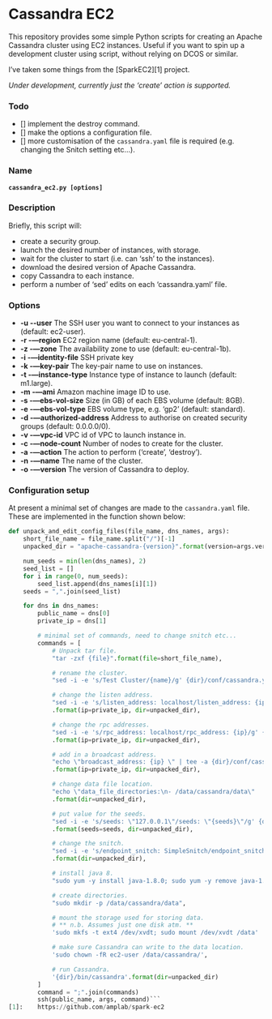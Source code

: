 # Cassandra EC2
This repository provides some simple Python scripts for creating an Apache Cassandra cluster using EC2 instances. Useful if you want to spin up a development cluster using script, without relying on DCOS or similar.

I’ve taken some things from the [SparkEC2][1] project.

*Under development, currently just the ‘create’ action is supported.*

### Todo

- [] implement the destroy command.
- [] make the options a configuration file.
- [] more customisation of the `cassandra.yaml` file is required (e.g. changing the Snitch setting etc…).

### Name
**`cassandra_ec2.py [options] `**

### Description
Briefly, this script will:

- create a security group.
- launch the desired number of instances, with storage.
- wait for the cluster to start (i.e. can ‘ssh’ to the instances).
- download the desired version of Apache Cassandra.
- copy Cassandra to each instance.
- perform a number of ‘sed’ edits on each ‘cassandra.yaml’ file.

### Options

- **-u --user** The SSH user you want to connect to your instances as (default: ec2-user).
- **-r -—region** EC2 region name (default: eu-central-1).
- **-z -—zone** The availability zone to use (default: eu-central-1b).
- **-i -—identity-file** SSH private key 
- **-k -—key-pair** The key-pair name to use on instances.
- **-t -—instance-type** Instance type of instance to launch (default: m1.large).
- **-m -—ami** Amazon machine image ID to use.
- **-s -—ebs-vol-size** Size (in GB) of each EBS volume (default: 8GB).
- **-e -—ebs-vol-type** EBS volume type, e.g. ‘gp2’ (default: standard).
- **-d -—authorized-address** Address to authorise on created security groups (default: 0.0.0.0/0).
- **-v -—vpc-id** VPC id of VPC to launch instance in.
- **-c -—node-count** Number of nodes to create for the cluster.
- **-a -—action** The action to perform (‘create’, ‘destroy’).
- **-n -—name** The name of the cluster.
- **-o -—version** The version of Cassandra to deploy.

### Configuration setup
At present a minimal set of changes are made to the `cassandra.yaml` file. These are implemented in the function shown below:
```python
def unpack_and_edit_config_files(file_name, dns_names, args):
    short_file_name = file_name.split("/")[-1]
    unpacked_dir = "apache-cassandra-{version}".format(version=args.version)

    num_seeds = min(len(dns_names), 2)
    seed_list = []
    for i in range(0, num_seeds):
        seed_list.append(dns_names[i][1])
    seeds = ",".join(seed_list)

    for dns in dns_names:
        public_name = dns[0]
        private_ip = dns[1]

        # minimal set of commands, need to change snitch etc...
        commands = [
            # Unpack tar file.
            "tar -zxf {file}".format(file=short_file_name),

            # rename the cluster.
            "sed -i -e 's/Test Cluster/{name}/g' {dir}/conf/cassandra.yaml".format(name=args.name, dir=unpacked_dir),

            # change the listen address.
            "sed -i -e 's/listen_address: localhost/listen_address: {ip}/g' {dir}/conf/cassandra.yaml"
            .format(ip=private_ip, dir=unpacked_dir),

            # change the rpc addresses.
            "sed -i -e 's/rpc_address: localhost/rpc_address: {ip}/g' {dir}/conf/cassandra.yaml"
            .format(ip=private_ip, dir=unpacked_dir),

            # add in a broadcast address.
            "echo \"broadcast_address: {ip} \" | tee -a {dir}/conf/cassandra.yaml"
            .format(ip=private_ip, dir=unpacked_dir),

            # change data file location.
            "echo \"data_file_directories:\n- /data/cassandra/data\"  | tee -a {dir}/conf/cassandra.yaml"
            .format(dir=unpacked_dir),

            # put value for the seeds.
            "sed -i -e 's/seeds: \"127.0.0.1\"/seeds: \"{seeds}\"/g' {dir}/conf/cassandra.yaml"
            .format(seeds=seeds, dir=unpacked_dir),

            # change the snitch.
            "sed -i -e 's/endpoint_snitch: SimpleSnitch/endpoint_snitch: Ec2Snitch/g' {dir}/conf/cassandra.yaml"
            .format(dir=unpacked_dir),

            # install java 8.
            "sudo yum -y install java-1.8.0; sudo yum -y remove java-1.7.0-openjdk",

            # create directories.
            "sudo mkdir -p /data/cassandra/data",

            # mount the storage used for storing data.
            # ** n.b. Assumes just one disk atm. **
            'sudo mkfs -t ext4 /dev/xvdt; sudo mount /dev/xvdt /data'

            # make sure Cassandra can write to the data location.
            'sudo chown -fR ec2-user /data/cassandra/',

            # run Cassandra.
            '{dir}/bin/cassandra'.format(dir=unpacked_dir)
        ]
        command = ";".join(commands)
        ssh(public_name, args, command)```
[1]:	https://github.com/amplab/spark-ec2
